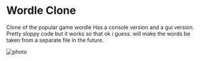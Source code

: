 # Wordle Clone
 Clone of the popular game wordle
 Has a console version and a gui version.
 Pretty sloppy code but it works so that ok i guess. 
 will make the words be taken from a separate file in the future.
 
 ![photo](https://uploadi.ng/NA9Y8d8V)
